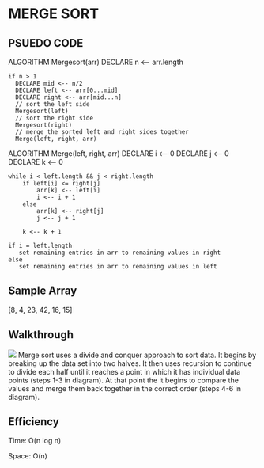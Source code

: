 # MERGE SORT

## PSUEDO CODE
ALGORITHM Mergesort(arr)
    DECLARE n <-- arr.length
           
    if n > 1
      DECLARE mid <-- n/2
      DECLARE left <-- arr[0...mid]
      DECLARE right <-- arr[mid...n]
      // sort the left side
      Mergesort(left)
      // sort the right side
      Mergesort(right)
      // merge the sorted left and right sides together
      Merge(left, right, arr)

ALGORITHM Merge(left, right, arr)
    DECLARE i <-- 0
    DECLARE j <-- 0
    DECLARE k <-- 0

    while i < left.length && j < right.length
        if left[i] <= right[j]
            arr[k] <-- left[i]
            i <-- i + 1
        else
            arr[k] <-- right[j]
            j <-- j + 1
            
        k <-- k + 1

    if i = left.length
       set remaining entries in arr to remaining values in right
    else
       set remaining entries in arr to remaining values in left

## Sample Array

[8, 4, 23, 42, 16, 15]

## Walkthrough

![](./assets/merge.jpg)
Merge sort uses a divide and conquer approach to sort data. It begins by breaking up the data set into two halves. It then uses recursion to continue to divide each half until it reaches a point in which it has individual data points (steps 1-3 in diagram). At that point the it begins to compare the values and merge them back together in the correct order (steps 4-6 in diagram). 

## Efficiency
Time: O(n log n)

Space: O(n)
